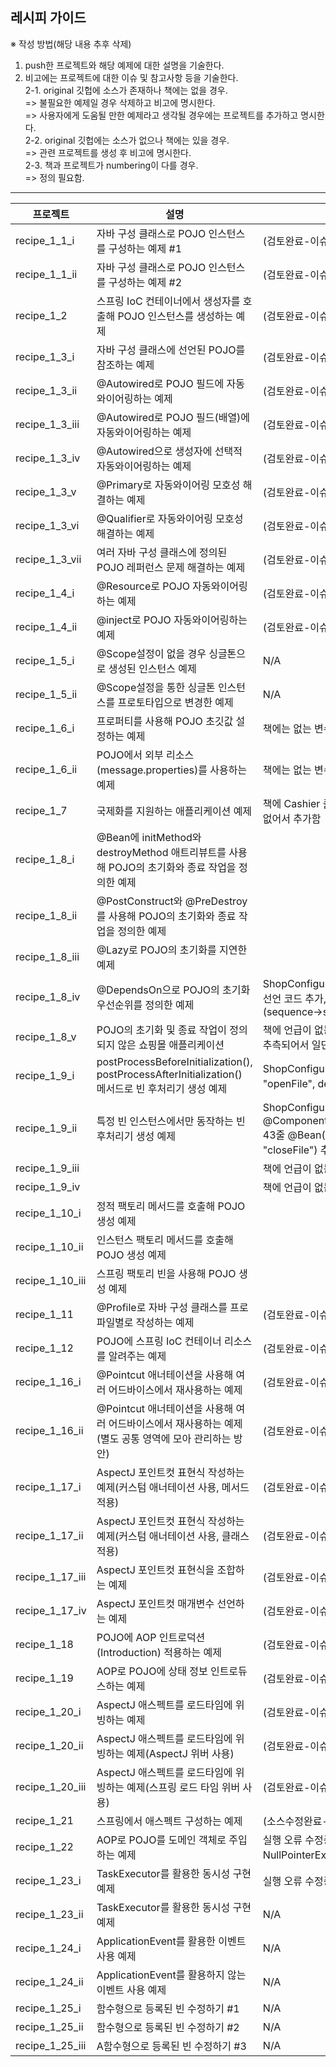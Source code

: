 ## 레시피 가이드

※ 작성 방법(해당 내용 추후 삭제)

1. push한 프로젝트와 해당 예제에 대한 설명을 기술한다.
2. 비고에는 프로젝트에 대한 이슈 및 참고사항 등을 기술한다.  
   2-1. original 깃헙에 소스가 존재하나 책에는 없을 경우.  
    => 불필요한 예제일 경우 삭제하고 비고에 명시한다.  
    => 사용자에게 도움될 만한 예제라고 생각될 경우에는 프로젝트를 추가하고 명시한다.  
   2-2. original 깃헙에는 소스가 없으나 책에는 있을 경우.  
    => 관련 프로젝트를 생성 후 비고에 명시한다.  
   2-3. 책과 프로젝트가 numbering이 다를 경우.  
    => 정의 필요함.

---

| 프로젝트        | 설명                                                                                                           | 비고                                                                     |
| --------------- | -------------------------------------------------------------------------------------------------------------- | ------------------------------------------------------------------------ |
| recipe_1_1_i    | 자바 구성 클래스로 POJO 인스턴스를 구성하는 예제 #1                                                         | (검토완료-이슈없음)                                                                      |
| recipe_1_1_ii   | 자바 구성 클래스로 POJO 인스턴스를 구성하는 예제 #2                                                         | (검토완료-이슈없음)                                                                      |
| recipe_1_2      | 스프링 IoC 컨테이너에서 생성자를 호출해 POJO 인스턴스를 생성하는 예제                                                | (검토완료-이슈없음)                                                                      |
| recipe_1_3_i    | 자바 구성 클래스에 선언된 POJO를 참조하는 예제                                                               | (검토완료-이슈없음)                                                                      |
| recipe_1_3_ii   | @Autowired로 POJO 필드에 자동와이어링하는 예제                                                                 | (검토완료-이슈없음)                                                                      |
| recipe_1_3_iii  | @Autowired로 POJO 필드(배열)에 자동와이어링하는 예제                                                           | (검토완료-이슈없음)                                                                      |
| recipe_1_3_iv   | @Autowired으로 생성자에 선택적 자동와이어링하는 예제                                                           | (검토완료-이슈없음)                                                                      |
| recipe_1_3_v    | @Primary로 자동와이어링 모호성 해결하는 예제                                                                   | (검토완료-이슈없음)                                                                      |
| recipe_1_3_vi   | @Qualifier로 자동와이어링 모호성 해결하는 예제                                                                 | (검토완료-이슈없음)                                                                      |
| recipe_1_3_vii  | 여러 자바 구성 클래스에 정의된 POJO 레퍼런스 문제 해결하는 예제                                                | (검토완료-이슈없음)                                                                      |
| recipe_1_4_i    | @Resource로 POJO 자동와이어링하는 예제                                                                         | (검토완료-이슈없음)                                                                      |
| recipe_1_4_ii   | @inject로 POJO 자동와이어링하는 예제                                                                           | (검토완료-이슈없음)                                                                      |
| recipe_1_5_i    | @Scope설정이 없을 경우 싱글톤으로 생성된 인스턴스 예제                                                         | N/A                                                                      |
| recipe_1_5_ii   | @Scope설정을 통한 싱글톤 인스턴스를 프로토타입으로 변경한 예제                                                 | N/A                                                                      |
| recipe_1_6_i    | 프로퍼티를 사용해 POJO 초깃값 설정하는 예제                                                                    | 책에는 없는 변수 제거해 책의 내용과 동일하게 통일함                      |
| recipe_1_6_ii   | POJO에서 외부 리소스(message.properties)를 사용하는 예제                                                       | 책에는 없는 변수 제거해 책의 내용과 동일하게 통일함                      |
| recipe_1_7      | 국제화를 지원하는 애플리케이션 예제                                                                            | 책에 Cashier 클래스 설명이 있는데 동일한 소스가 깃허브에는 없어서 추가함 |
| recipe_1_8_i  | @Bean에 initMethod와 destroyMethod 애트리뷰트를 사용해 POJO의 초기화와 종료 작업을 정의한 예제    |   |
| recipe_1_8_ii     | @PostConstruct와 @PreDestroy를 사용해 POJO의 초기화와 종료 작업을 정의한 예제     |   | 
|   recipe_1_8_iii  |   @Lazy로 POJO의 초기화를 지연한 예제 |   |   
|recipe_1_8_iv|@DependsOn으로 POJO의 초기화 우선순위를 정의한 예제|ShopConfiguration.java 파일에 detePrefixGenerator 빈 선언 코드 추가, Main.java 파일에 getBean의 이름 수정(sequence->sequenceGenerator)|
|recipe_1_8_v|POJO의 초기화 및 종료 작업이 정의되지 않은 쇼핑몰 애플리케이션|책에 언급이 없는 코드인데 1_8_i ~ 1_8_iii 의 연습용으로 있나 추측되어서 일단 빼진 않았습니다.|
|recipe_1_9_i|postProcessBeforeInitialization(), postProcessAfterInitialization() 메서드로 빈 후처리기 생성 예제 | ShopConfiguration.java 파일 31줄 @Bean(initMethod = "openFile", destroyMethod = "closeFile") 내용 추가 |
|recipe_1_9_ii|특정 빈 인스턴스에서만 동작하는 빈 후처리기 생성 예제|ShopConfiguration.java 파일 15줄 @ComponentScan("com.apress.spring6recipes.shop"), 43줄 @Bean(initMethod = "openFile", destroyMethod = "closeFile") 추가 |
|recipe_1_9_iii||책에 언급이 없는 코드여서 뺏습니다.|
|recipe_1_9_iv||책에 언급이 없는 코드여서 뺏습니다.|
|recipe_1_10_i|정적 팩토리 메서드를 호출해 POJO 생성 예제||
|recipe_1_10_ii|인스턴스 팩토리 메서드를 호출해 POJO 생성 예제||
|recipe_1_10_iii|스프링 팩토리 빈을 사용해 POJO 생성 예제||
| recipe_1_11    | @Profile로 자바 구성 클래스를 프로파일별로 작성하는 예제                                                          | (검토완료-이슈없음)                                                                      |
| recipe_1_12    | POJO에 스프링 IoC 컨테이너 리소스를 알려주는 예제                                                          | (검토완료-이슈없음)                                                                      |
| recipe_1_16_i   | @Pointcut 애너테이션을 사용해 여러 어드바이스에서 재사용하는 예제                                              | (검토완료-이슈없음)                                                                      |
| recipe_1_16_ii  | @Pointcut 애너테이션을 사용해 여러 어드바이스에서 재사용하는 예제(별도 공통 영역에 모아 관리하는 방안)         | (검토완료-이슈없음)                                                                      |
| recipe_1_17_i   | AspectJ 포인트컷 표현식 작성하는 예제(커스텀 애너테이션 사용, 메서드 적용)                                                    | (검토완료-이슈없음)                                                                      |
| recipe_1_17_ii  | AspectJ 포인트컷 표현식 작성하는 예제(커스텀 애너테이션 사용, 클래스 적용)                                                      | (검토완료-이슈없음)                                                                      |
| recipe_1_17_iii | AspectJ 포인트컷 표현식을 조합하는 예제                                                                        | (검토완료-이슈없음)                                                                      |
| recipe_1_17_iv  | AspectJ 포인트컷 매개변수 선언하는 예제                                                                            | (검토완료-이슈없음)                                                                      |
| recipe_1_18     | POJO에 AOP 인트로덕션(Introduction) 적용하는 예제                                                              | (검토완료-이슈없음)                                                                      |
| recipe_1_19     | AOP로 POJO에 상태 정보 인트로듀스하는 예제                                                                     | (검토완료-이슈없음)                                                                      |
| recipe_1_20_i   | AspectJ 애스펙트를 로드타임에 위빙하는 예제                                                 | (검토완료-이슈없음)                                                                      |
| recipe_1_20_ii  | AspectJ 애스펙트를 로드타임에 위빙하는 예제(AspectJ 위버 사용)                                        | (검토완료-이슈없음)                                                                      |
| recipe_1_20_iii | AspectJ 애스펙트를 로드타임에 위빙하는 예제(스프링 로드 타임 위버 사용)                                        | (검토완료-이슈없음)                                                                      |
| recipe_1_21     | 스프링에서 애스펙트 구성하는 예제                                                                              | (소스수정완료-이슈없음)                                                                      |
| recipe_1_22     | AOP로 POJO를 도메인 객체로 주입하는 예제                                                                       | 실행 오류 수정중(LTW로 수행 시 Complex클래스에서 NullPointerException발생                                                         |
| recipe_1_23_i   | TaskExecutor를 활용한 동시성 구현 예제                                                                         | 실행 오류 수정중(자바 버전 오류)                                                         |
| recipe_1_23_ii  | TaskExecutor를 활용한 동시성 구현 예제                                                                         | N/A                                                         |
| recipe_1_24_i   | ApplicationEvent를 활용한 이벤트 사용 예제                                                                     | N/A                                                                      |
| recipe_1_24_ii  | ApplicationEvent를 활용하지 않는 이벤트 사용 예제                                                              | N/A                                                                      |
| recipe_1_25_i   | 함수형으로 등록된 빈 수정하기 #1                                                                               | N/A                                                                      |
| recipe_1_25_ii  | 함수형으로 등록된 빈 수정하기 #2                                                                               | N/A                                                                      |
| recipe_1_25_iii | A함수형으로 등록된 빈 수정하기 #3                                                                              | N/A                                                                      |
